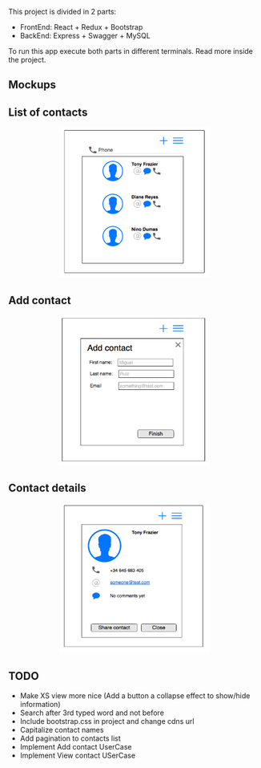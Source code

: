 This project is divided in 2 parts:
- FrontEnd: React + Redux + Bootstrap
- BackEnd: Express + Swagger + MySQL

To run this app execute both parts in different terminals. Read more inside the project.

## Mockups

## List of contacts

<p align="center">
  <img src="https://raw.githubusercontent.com/migueloop/2ndreaction/master/mockups/list.png?raw=true" width="300" height="300"/>
</p>

## Add contact
<p align="center">
  <img src="https://raw.githubusercontent.com/migueloop/2ndreaction/master/mockups/addContact.png?raw=true" width="300" height="300"/>
</p>

## Contact details
<p align="center">
  <img src="https://raw.githubusercontent.com/migueloop/2ndreaction/master/mockups/contactDetail.png?raw=true" width="300" height="300"/>
</p>

## TODO
- Make XS view more nice (Add a button a collapse effect to show/hide information)
- Search after 3rd typed word and not before
- Include bootstrap.css in project and change cdns url
- Capitalize contact names
- Add pagination to contacts list
- Implement Add contact UserCase
- Implement View contact USerCase
